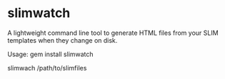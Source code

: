 slimwatch
=========

A lightweight command line tool to generate HTML files from your SLIM templates when they change on disk.

Usage:
gem install slimwatch

slimwach /path/to/slimfiles
